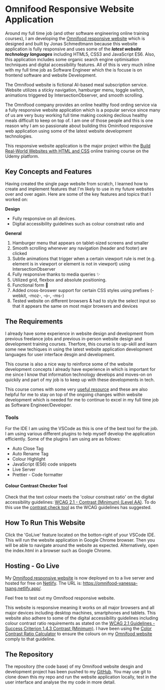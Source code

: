 # Omnifood Responsive Website Application

Around my full time job (and other software engineering online training courses), I am developing the [Omnifood responsive website](https://omnifood.dev/) which is designed and built by Jonas Schmedtmann because this website application is fully responsive and uses some of the **_latest website technology languages_** including HTML5, CSS3 and JavaScript ES6. Also, this application includes some organic search engine optimisation techniques and digital accessibility features. All of this is very much inline with my full time job as Software Engineer which the is focuse is on frontend software and website Development.

The Omnifood website is fictional AI-based meal subscription service. Website utilizes a sticky navigation, hamburger menu, toggle switch, animations triggered by IntersectionObserver, and smooth scrolling.

The Omnifood company provides an online healthy food ording service via a fully responsive website application which is a popular service since many of us are very busy working full time making cooking declious healthy meals difficult to keep on top of. I am one of those people and this is one reason why I am so passionate about building this Ominifood responsive web application using some of the latest website development technologies.

This responsive website application is the major project within the [Build Real-World Websites with HTML and CSS](https://www.udemy.com/course/design-and-develop-a-killer-website-with-html5-and-css3/) online training course on the Udemy platform.

## Key Concepts and Features

Having created the single page website from scratch, I learned how to create and implement features that I'm likely to use in my future websites over and over again. Here are some of the key features and topics that I worked on:

**Design**

- Fully responsive on all devices.
- Digital accessibility guidelines such as colour constrast ratio and

**General**

1. Hamburger menu that appears on tablet-sized screens and smaller
2. Smooth scrolling whenever any navigation (header and footer) are clicked
3. Subtle animations that trigger when a certain viewport rule is met (e.g. element is in viewport or element is not in viewport) using IntersectionObserver
4. Fully responsive thanks to media queries ✨
5. Utilized grid, flexbox and absolute positioning.
6. Functional form 💌
7. Added cross-broswer support for certain CSS styles using prefixes (-webkit, -moz-, -o-, -ms-)
8. Tested website on different browsers & had to style the select input so that it appears the same on most major browsers and devices

## The Requirements

I already have some experience in website design and development from previous freelance jobs and previous in-person website design and development training courses. Therfore, this course is to up-skill and learn some new techiques in using the latest website application development languages for user interface desgin and development.

This course is also a nice way to reinforce some of the website development concepts I already have experience in which is important for me since I know that information technology develops and moves-on on quickily and part of my job is to keep up with these developments in tech.

This course comes with some very [useful resource](https://codingheroes.io/resources/) and these are also helpful for me to stay on top of the ongoing changes within website development which is needed for me to continue to excel in my full time job as Software Engineer/Developer.

### Tools

For the IDE I am using the VSCode as this is one of the best tool for the job. I am using various different plugins to help myself develop the application efficiently. Some of the plugins I am using are as follows:

- Auto Close Tag
- Auto Rename Tag
- Colour Highlight
- JavaScript (ES6) code snippets
- Live Server
- Prettier - Code formatter

#### Colour Contrast Checker Tool

Check that the text colour meets the 'colour constrast ratio' on the digital accessibility guidelines: [WCAG 2.1 - Contrast (Minimum) (Level AA)](https://www.w3.org/WAI/WCAG21/Understanding/contrast-minimum.html). To do this use the [contrast check tool](https://webaim.org/resources/contrastchecker/) as the WCAG guidelines has suggested.

## How To Run This Website

Click the 'GoLive' feature located on the botton-right of your VSCode IDE. This will run the website application in Google Chrome browser. Then you will be able to navigate around the website as expected. Alternatively, open the index.html in a browser such as Google Chrome.

## Hosting - Go Live

My [Omnifood responsive website](https://omnifood-vanessa-tsang.netlify.app/) is now deployed on to a live server and hosted for free on [Netlify](https://app.netlify.com/). The URL is: https://omnifood-vanessa-tsang.netlify.app/.

Feel free to test out my Omnifood responsive website.

This website is responsive meaning it works on all major browsers and all major devices including desktop machines, smartphones and tablets. This website also adhere to some of the digital accessibility guidelines including colour contrast ratio requirements as stated on the [WCAG 2.1 Guidelines - Success Criterion 1.4.3 Contrast (Minimum)](https://www.w3.org/TR/WCAG/#contrast-minimum). I have been using the [Color Contrast Ratio Calculator](https://www.msfw.com/Services/ContrastRatioCalculator) to ensure the colours on my [Omnifood website](https://omnifood-vanessa-tsang.netlify.app/) comply to that guideline.

## The Repository

The repository (the code base) of my Omnifood website desgin and development project has been pushed to my [GitHub](https://github.com/VanessaTsang888/OmniFood-responsive-website/tree/dev-branch/OmniFood-responsive-website). You may use git to clone down this my repo and run the website application locally, test in the user interface and analyse the my code in more detail.
